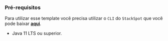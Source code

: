 ### **Pré-requisitos**

Para utilizar esse template você precisa utilizar o `CLI` do `StackSpot` que você pode baixar [**aqui**](https://stackspot.com/).
- Java 11 LTS ou superior.
